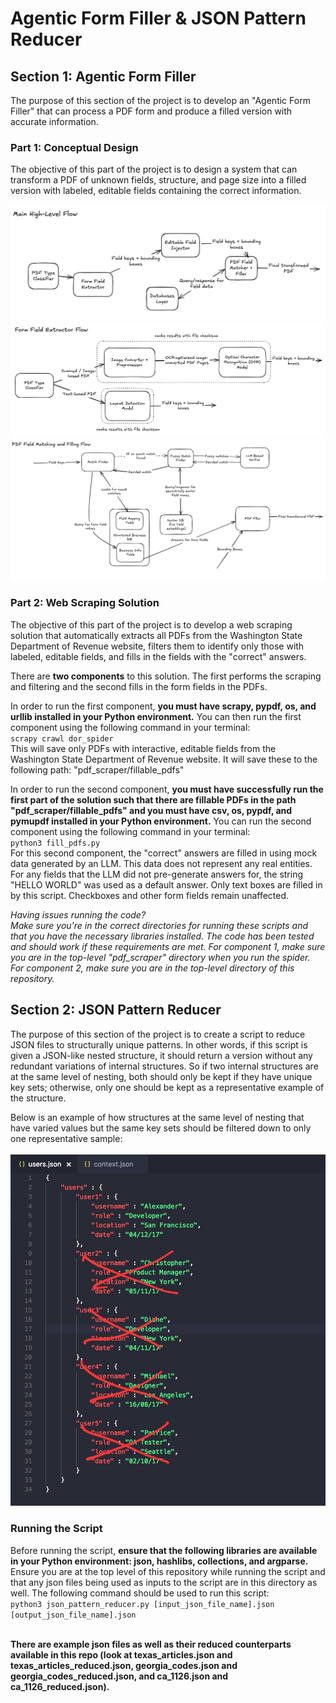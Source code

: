 # Agentic Form Filler & JSON Pattern Reducer 

## Section 1: Agentic Form Filler

The purpose of this section of the project is to develop an "Agentic Form Filler" that can process a PDF form and produce a filled version with accurate information.

### Part 1: Conceptual Design

The objective of this part of the project is to design a system that can transform a PDF of unknown fields, structure, and page size into a filled version with labeled, editable fields containing the correct information. 

![](MainFlow.png)
![](FormFieldExtractorFlow.png)
![](FieldMatchingandFillingFlow.png)

### Part 2: Web Scraping Solution

The objective of this part of the project is to develop a web scraping solution that automatically extracts all PDFs from the Washington State Department of Revenue website, filters them to identify only those with labeled, editable fields, and fills in the fields with the "correct" answers. 

There are **two components** to this solution. The first performs the scraping and filtering and the second fills in the form fields in the PDFs. 

In order to run the first component, **you must have scrapy, pypdf, os, and urllib installed in your Python environment.** You can then run the first component using the following command in your terminal: 
<br>```scrapy crawl dor_spider```
<br>This will save only PDFs with interactive, editable fields from the Washington State Department of Revenue website. It will save these to the following path: "pdf_scraper/fillable_pdfs"

In order to run the second component, **you must have successfully run the first part of the solution such that there are fillable PDFs in the path "pdf_scraper/fillable_pdfs" and you must have csv, os, pypdf, and pymupdf installed in your Python environment.** You can run the second component using the following command in your terminal:
<br>```python3 fill_pdfs.py```
<br> For this second component, the "correct" answers are filled in using mock data generated by an LLM. This data does not represent any real entities. For any fields that the LLM did not pre-generate answers for, the string "HELLO WORLD" was used as a default answer. Only text boxes are filled in by this script. Checkboxes and other form fields remain unaffected.

*Having issues running the code? 
<br>Make sure you're in the correct directories for running these scripts and that you have the necessary libraries installed. The code has been tested and should work if these requirements are met. For component 1, make sure you are in the top-level "pdf_scraper" directory when you run the spider. For component 2, make sure you are in the top-level directory of this repository.*

## Section 2: JSON Pattern Reducer 

The purpose of this section of the project is to create a script to reduce JSON files to structurally unique patterns. In other words, if this script is given a JSON-like nested structure, it should return a version without any redundant variations of internal structures. So if two internal structures are at the same level of nesting, both should only be kept if they have unique key sets; otherwise, only one should be kept as a representative example of the structure. 

Below is an example of how structures at the same level of nesting that have varied values but the same key sets should be filtered down to only one representative sample:
<br>
<br>![](Example_of_Eliminating_Redundant_Structures_in_JSON.jpg)

### Running the Script 
Before running the script, **ensure that the following libraries are available in your Python environment: json, hashlibs, collections, and argparse.** Ensure you are at the top level of this repository while running the script and that any json files being used as inputs to the script are in this directory as well. 
The following command should be used to run this script:
<br> ```python3 json_pattern_reducer.py [input_json_file_name].json [output_json_file_name].json```

<br> **There are example json files as well as their reduced counterparts available in this repo (look at texas_articles.json and texas_articles_reduced.json, georgia_codes.json and georgia_codes_reduced.json, and ca_1126.json and ca_1126_reduced.json).** 